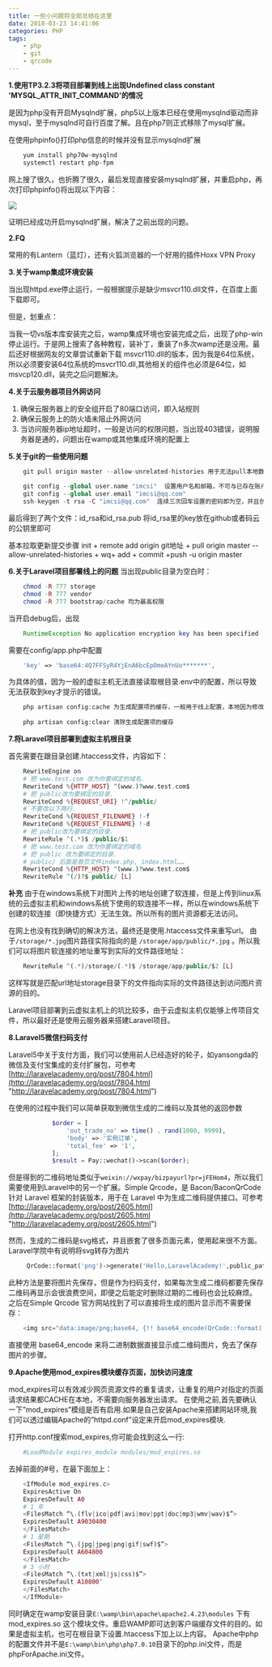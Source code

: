 ```yaml
---
title: 一些小问题将全部总结在这里
date: 2018-03-23 14:41:06
categories: PHP
tags:
	- php
	- git
	- qrcode
---
```

**1.使用TP3.2.3将项目部署到线上出现Undefined class constant 'MYSQL_ATTR_INIT_COMMAND'的情况**

是因为php没有开启Mysqlnd扩展，php5以上版本已经在使用mysqlnd驱动而非mysql，至于mysqlnd可自行百度了解。且在php7则正式移除了mysql扩展。

在使用phpinfo()打印php信息的时候并没有显示mysqlnd扩展
<!--more-->
```php
    yum install php70w-mysqlnd
    systemctl restart php-fpm
```
网上搜了很久，也折腾了很久，最后发现直接安装mysqlnd扩展，并重启php，再次打印phpinfo()将出现以下内容：

![](https://i.imgur.com/KopF8jI.png)


证明已经成功开启mysqlnd扩展，解决了之前出现的问题。

**2.FQ**

常用的有Lantern（蓝灯），还有火狐浏览器的一个好用的插件Hoxx VPN Proxy

**3.关于wamp集成环境安装**

当出现httpd.exe停止运行，一般根据提示是缺少msvcr110.dll文件，在百度上面下载即可。

但是，划重点：

当我一切vs版本库安装完之后，wamp集成环境也安装完成之后，出现了php-win停止运行。于是网上搜索了各种教程，装补丁，重装了n多次wamp还是没用。最后还好根据网友的文章尝试重新下载
msvcr110.dll的版本，因为我是64位系统，所以必须要安装64位系统的msvcr110.dll,其他相关的组件也必须是64位，如msvcp120.dll，装完之后问题解决。

**4.关于云服务器项目外网访问**

1. 确保云服务器上的安全组开启了80端口访问，即入站规则
2. 确保云服务上的防火墙未阻止外网访问
3. 当访问服务器ip地址超时，一般是访问的权限问题，当出现403错误，说明服务器是通的，问题出在wamp或其他集成环境的配置上

**5.关于git的一些使用问题**
```php
    git pull origin master --allow-unrelated-histories 用于无法pull本地数据
    
    git config --global user.name "imcsi"  设置用户名和邮箱，不可与已存在账户重复
    git config --global user.email "imcsi@qq.com"  
    ssh-keygen -t rsa -C "imcsi@qq.com"  连续三次回车设置的密码即为空，并且创建了key
```
最后得到了两个文件：id_rsa和id_rsa.pub  将id_rsa里的key放在github或者码云的公钥里即可

基本拉取更新提交步骤
init + remote add origin git地址 + pull origin master --allow-unrelated-histories + wq+ add + commit +push -u origin master

**6.关于Laravel项目部署线上的问题**
当出现public目录为空白时：
```php
    chmod -R 777 storage
    chmod -R 777 vendor
    chmod -R 777 bootstrap/cache 均为最高权限
```
当开启debug后，出现
```php
    RuntimeException No application encryption key has been specified
```
需要在config/app.php中配置
```php
    'key' => 'base64:4Q7FFSyR4YjEnA6bcEpOmeAYnUo*******',
```
为具体的值，因为一般的虚拟主机无法直接读取根目录.env中的配置，所以导致无法获取到key才提示的错误。
```php
    php artisan config:cache 为生成配置项的缓存，一般用于线上配置，本地因为修改比较频繁，所以一般不会使用
    
    php artisan config:clear 清除生成配置项的缓存
```
**7.将Laravel项目部署到虚拟主机根目录**

首先需要在跟目录创建.htaccess文件，内容如下：
```php
    RewriteEngine on
    # 把 www.test.com 改为你要绑定的域名.
    RewriteCond %{HTTP_HOST} ^(www.)?www.test.com$
    # 把 public改为要绑定的目录.
    RewriteCond %{REQUEST_URI} !^/public/
    # 不要改以下两行.
    RewriteCond %{REQUEST_FILENAME} !-f
    RewriteCond %{REQUEST_FILENAME} !-d
    # 把 public改为要绑定的目录.
    RewriteRule ^(.*)$ /public/$1
    # 把 www.test.com 改为你要绑定的域名
    # 把 public 改为要绑定的目录.
    # public/ 后面是首页文件index.php, index.html……
    RewriteCond %{HTTP_HOST} ^(www.)?www.test.com$
    RewriteRule ^(/)?$ public/ [L]
```
**补充**
由于在windows系统下对图片上传的地址创建了软连接，但是上传到linux系统的云虚拟主机和windows系统下使用的软连接不一样，所以在windows系统下创建的软连接（即快捷方式）无法生效。所以所有的图片资源都无法访问。

在网上也没有找到确切的解决方法，最终还是使用.htaccess文件来重写url。
由于`/storage/*.jpg`图片路径实际指向的是 `/storage/app/public/*.jpg` 。所以我们可以将图片软连接的地址重写到实际的文件路径地址：
```php
    RewriteRule ^(.*)/storage/(.*)$ /storage/app/public/$2 [L] 
```
这样写就是匹配url地址storage目录下的文件指向实际的文件路径达到访问图片资源的目的。

Laravel项目部署到云虚拟主机上的坑比较多，由于云虚拟主机仅能够上传项目文件，所以最好还是使用云服务器来搭建Laravel项目。

**8.Laravel5微信扫码支付**

Laravel5中关于支付方面，我们可以使用前人已经造好的轮子，如yansongda的微信及支付宝集成的支付扩展包，可参考[http://laravelacademy.org/post/7804.html](http://laravelacademy.org/post/7804.html "http://laravelacademy.org/post/7804.html")

在使用的过程中我们可以简单获取到微信生成的二维码以及其他的返回参数
```php
			$order = [
				'out_trade_no' => time() . rand(1000, 9999),
				'body' => '实例订单',
				'total_fee' => '1',
			];
			$result = Pay::wechat()->scan($order);
```
但是得到的二维码地址类似于`weixin://wxpay/bizpayurl?pr=jFEHom4`，所以我们需要使用到Laravel中的另一个扩展。Simple Qrcode，是 Bacon/BaconQrCode 针对 Laravel 框架的封装版本，用于在 Laravel 中为生成二维码提供接口。可参考[http://laravelacademy.org/post/2605.html](http://laravelacademy.org/post/2605.html "http://laravelacademy.org/post/2605.html")

然而，生成的二维码是svg格式，并且嵌套了很多页面元素，使用起来很不方面。Laravel学院中有说明将svg转存为图片
```php
     QrCode::format('png')->generate('Hello,LaravelAcademy!',public_path('qrcodes/qrcode.png'));
 ```
此种方法是要将图片先保存，但是作为扫码支付，如果每次生成二维码都要先保存二维码再显示会很浪费空间，即便之后能定时删除过期的二维码也会比较麻烦。  之后在Simple Qrcode 官方网站找到了可以直接将生成的图片显示而不需要保存：
```php
    <img src="data:image/png;base64, {!! base64_encode(QrCode::format('png')->size(100)->generate('Make me into an QrCode!')) !!} ">
```
直接使用 base64_encode 来将二进制数据直接显示成二维码图片，免去了保存图片的步骤。

**9.Apache使用mod_expires模块缓存页面，加快访问速度**

 mod_expires可以有效减少网页资源文件的重复请求，让重复的用户对指定的页面请求结果都CACHE在本地，不需要向服务器发出请求。
在使用之前,首先要确认一下”mod_expires”模组是否有启用.如果是自己安装Apache来搭建网站环境,我们可以透过编辑Apache的”httpd.conf”设定来开启mod_expires模块.

打开http.conf搜索mod_expires,你可能会找到这么一行:
```php
    #LoadModule expires_module modules/mod_expires.so
```
去掉前面的#号，在最下面加上：
```php
    <IfModule mod_expires.c>
    ExpiresActive On
    ExpiresDefault A0
    # 1 年
    <FilesMatch “\.(flv|ico|pdf|avi|mov|ppt|doc|mp3|wmv|wav)$”>
    ExpiresDefault A9030400
    </FilesMatch>
    # 1 星期
    <FilesMatch “\.(jpg|jpeg|png|gif|swf)$”>
    ExpiresDefault A604800
    </FilesMatch>
    # 3 小时
    <FilesMatch “\.(txt|xml|js|css)$”>
    ExpiresDefault A10800″
    </FilesMatch>
    </IfModule>
```
同时确定在wamp安装目录`E:\wamp\bin\apache\apache2.4.23\modules` 下有mod_expires.so 这个模块文件。重启WAMP即可达到客户端缓存文件的目的。如果是虚拟主机，也可在根目录下设置.htaccess下加上以上内容。
Apache中php的配置文件并不是`E:\wamp\bin\php\php7.0.10`目录下的php.ini文件，而是phpForApache.ini文件。
